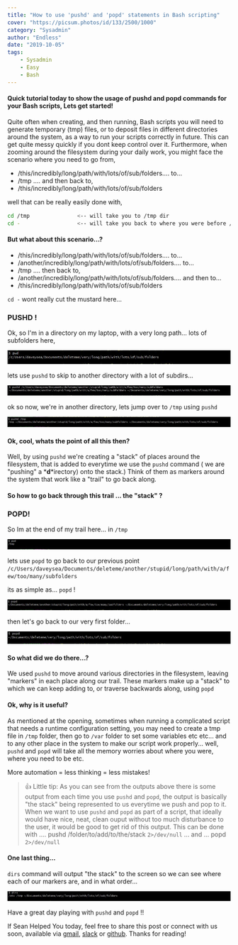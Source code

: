 ```yaml
---
title: "How to use 'pushd' and 'popd' statements in Bash scripting"
cover: "https://picsum.photos/id/133/2500/1000"
category: "Sysadmin"
author: "Endless"
date: "2019-10-05"
tags:
    - Sysadmin
    - Easy
    - Bash
---
```


#### Quick tutorial today to show the usage of pushd and popd commands for your Bash scripts, Lets get started!

Quite often when creating, and then running, Bash scripts you will need to generate temporary (tmp) files, or to deposit files in different directories around the system, as a way to run your scripts correctly in future. This can get quite messy quickly if you dont keep control over it. Furthermore, when zooming around the filesystem during your daily work, you might face the scenario where you need to go from,
- /this/incredibly/long/path/with/lots/of/sub/folders....  to...
- /tmp .... and then back to,
- /this/incredibly/long/path/with/lots/of/sub/folders

well that can be really easily done with,

```bash
cd /tmp               <-- will take you to /tmp dir
cd -                  <-- will take you back to where you were before /tmp
```

#### But what about this scenario...?
- /this/incredibly/long/path/with/lots/of/sub/folders....  to...
- /another/incredibly/long/path/with/lots/of/sub/folders....  to...
- /tmp .... then back to, 
- /another/incredibly/long/path/with/lots/of/sub/folders.... and then to...
- /this/incredibly/long/path/with/lots/of/sub/folders

`cd -` wont really cut the mustard here...

### PUSHD !

Ok, so I'm  in a directory on my laptop, with a very long path... lots of subfolders here, 

![1.jpg](1.jpg)

lets use `pushd` to skip to another directory with a lot of subdirs...

![2.jpg](2.jpg)

ok so now, we're in another directory, lets jump over to `/tmp` using `pushd`

![3.jpg](3.jpg)

#### Ok, cool, whats the point of all this then?

Well, by using `pushd` we're creating a "stack" of places around the filesystem, that is added to everytime we use the `pushd` command ( we are "pushing" a *__d__*irectory) onto the stack.) Think of them as markers around the system that work like a "trail" to go back along.

#### So how to go back through this trail ... the "stack" ?

### POPD!

So Im at the end of my trail here... in `/tmp`

![4.jpg](4.jpg)

lets use `popd` to go back to our previous point `/c/Users/daveysea/Documents/deleteme/another/stupid/long/path/with/a/few/too/many/subfolders`

its as simple as... `popd` !

![5.jpg](5.jpg)

then let's go back to our very first folder...

![6.jpg](6.jpg)

#### So what did we do there...?

We used `pushd` to move around various directories in the filesystem, leaving "markers" in each place along our trail. These markers make up a "stack" to which we can keep adding to, or traverse backwards along, using `popd`

#### Ok, why is it useful?

As mentioned at the opening, sometimes when running a complicated script that needs a runtime configuration setting, you may need to create a tmp file in `/tmp` folder, then go to `/var` folder to set some variables etc etc... and to any other place in the system to make our script work properly... well, `pushd` and `popd` will take all the memory worries about where you were, where you need to be etc.

More automation = less thinking = less mistakes!

> 👍 Little tip:  As you can see from the outputs above there is some output from each time you use `pushd` and `popd`, the output is basically "the stack" being represented to us everytime we push and pop to it. When we want to use `pushd` and `popd` as part of a script, that ideally would have nice, neat, clean ouput without too much disturbance to the user, it would be good to get rid of this output. This can be done with ....   pushd /folder/to/add/to/the/stack  `2>/dev/null` ... and ... popd `2>/dev/null`

#### One last thing...

`dirs` command will output "the stack" to the screen so we can see where each of our markers are, and in what order...

![7.jpg](7.jpg)

Have a great day playing with `pushd` and `popd` !!

If Sean Helped You today, feel free to share this post or connect with us soon, available via [gmail](mailto:seanwillhelpyou@gmail.com), [slack](https://app.slack.com/client/TLMMVFQ1X/CLVTNC1MM) or [github](https://github.com/RH-sdavey/sean-will-help-you).
Thanks for reading!
